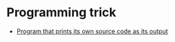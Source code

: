 Programming trick
===

- [Program that prints its own source code as its output](self-print-ii.c)


